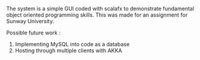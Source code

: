 The system is a simple GUI coded with scalafx to demonstrate fundamental object oriented programming skills. 
This was made for an assignment for Sunway University. 

Possible future work :

1. Implementing MySQL into code as a database
2. Hosting through multiple clients with AKKA
